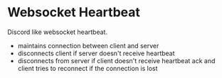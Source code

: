 # Websocket Heartbeat

Discord like websocket heartbeat.

- maintains connection between client and server
- disconnects client if server doesn't receive heartbeat
- disconnects from server if client doesn't receive heartbeat ack and client tries to reconnect if the connection is lost